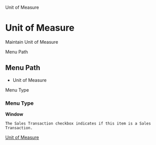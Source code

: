 
Unit of Measure
# Unit of Measure


Maintain Unit of Measure 

Menu Path
## Menu Path



- Unit of Measure

Menu Type
### Menu Type

**Window**

```
The Sales Transaction checkbox indicates if this item is a Sales Transaction.
```

[Unit of Measure](functional-guide/window/window-unit-of-measure.md)